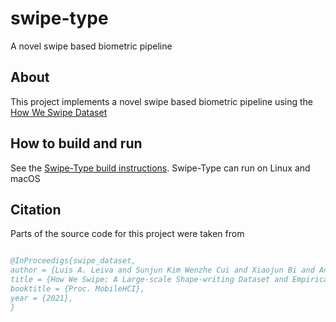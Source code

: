 # swipe-type

A novel swipe based biometric pipeline

## About

This project implements a novel swipe based biometric pipeline using the [How We Swipe Dataset](https://osf.io/sj67f/)

## How to build and run

See the [Swipe-Type build instructions](https://github.com/AlvinKuruvilla/swipe-type/blob/master/docs/BuildInstructions.md). Swipe-Type can run on Linux and macOS

## Citation

Parts of the source code for this project were taken from

```bib

@InProceedigs{swipe_dataset,
author = {Luis A. Leiva and Sunjun Kim Wenzhe Cui and Xiaojun Bi and Antti Oulasvirta},
title = {How We Swipe: A Large-scale Shape-writing Dataset and Empirical Findings},
booktitle = {Proc. MobileHCI},
year = {2021},
}
```
